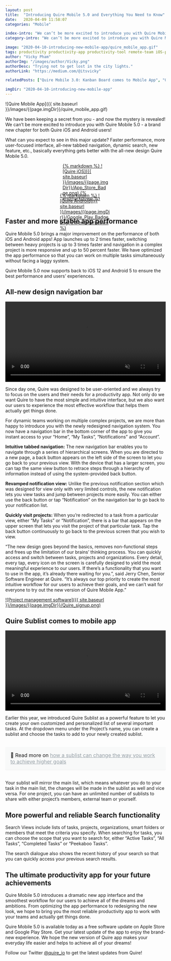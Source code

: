 ```yaml
---
layout: post
title:  "Introducing Quire Mobile 5.0 and Everything You Need to Know"
date:   2020-04-09 11:58:07
categories: "Mobile"

index-intro: "We can’t be more excited to introduce you with Quire Mobile 5.0 - a brand new chapter for both Quire iOS and Android users! Faster performance, more user-focused interface, all-new tabbed navigation, dynamic search, new feature Sublist, etc., basically everything gets better with the all-new design Quire Mobile 5.0."
category-intro: "We can’t be more excited to introduce you with Quire Mobile 5.0 - a brand new chapter for both Quire iOS and Android users!"

image: "2020-04-10-introducing-new-mobile-app/quire_mobile_app.gif"
tags: productivity productivity-app productivity-tool remote-team iOS-productivity-app Android-productivity-app social-distance working-remotely remote-teams task-management task-management-software project-management-software productivity-tips work-at-home work-from-home social-distancing
author: "Vicky Pham"
authorImg: "/images/author/Vicky.png"
authorDesc: "Trying not to get lost in the city lights."
authorLink: "https://medium.com/@itsvicky"

relatedPosts: ["Quire Mobile 3.0: Kanban Board comes to Mobile App", "Quire Sublist: Bridge the Gap between Team To Do Lists and Personal Productivity", "Introducing: New Navigation Bar and Filter"]

imgDir: "2020-04-10-introducing-new-mobile-app"
---
```


![Quire Mobile App]({{ site.baseurl }}/images/{{page.imgDir}}/quire_mobile_app.gif)

We have been keeping a secret from you - and now the mystery is revealed! We can’t be more excited to introduce you with Quire Mobile 5.0 - a brand new chapter for both Quire iOS and Android users! 

What can you expect to see in this major update? Faster performance, more user-focused interface, all-new tabbed navigation, dynamic search, new feature, etc., basically everything gets better with the all-new design Quire Mobile 5.0. 

<div style="max-width: 144px; max-height: 48px; margin: 0 auto; margin-bottom: 45px">
<a href="https://geo.itunes.apple.com/us/app/quire-task-manager-for-teams/id1095193897?mt=8" target="_blank">{% markdown %}
![Quire iOS]({{ site.baseurl }}/images/{{page.imgDir}}/App_Store_Badge.png)
{% endmarkdown %}</a>
</div>
<div style="max-width: 161px; max-height: 48px; margin: 0 auto; margin-bottom: 24px">
<a href="https://play.google.com/store/apps/details?id=io.quire.app" target="_blank">{% markdown %}
![Quire Android]({{ site.baseurl }}/images/{{page.imgDir}}/Google_Play_Badge.png)
{% endmarkdown %}</a>
</div> 


## Faster and more stable app performance 

Quire Mobile 5.0 brings a major improvement on the performance of both iOS and Android apps! App launches up to 2 times faster, switching between heavy projects is up to 3 times faster and navigation in a complex project is more responsive and up to 50 percent faster. We have optimized the app performance so that you can work on multiple tasks simultaneously without facing a laggy system.

Quire Mobile 5.0 now supports back to iOS 12 and Android 5 to ensure the best performance and users’ experiences. 

## All-new design navigation bar 

<video muted="" loop="" autoplay="" playsinline style="max-height: 599px; margin: 0 auto; width: 100%;" >
  <source src="{{ site.baseurl }}/images/{{page.imgDir}}/Quire_mobile_app_navigation.mp4" type="video/mp4">
</video>

Since day one, Quire was designed to be user-oriented and we always try to focus on the users and their needs for a productivity app. Not only do we want Quire to have the most simple and intuitive interface, but we also want our users to experience the most effective workflow that helps them actually get things done.

For dynamic teams working on multiple complex projects, we are more than happy to introduce you with the newly redesigned navigation system. You now have a navigation bar in the bottom corner of the app to give you instant access to your “Home”, “My Tasks”, “Notifications” and “Account”. 

**Intuitive tabbed navigation:**  The new navigation bar enables you to navigate through a series of hierarchical screens. When you are directed to a new page, a back button appears on the left side of the screen to let you go back to your previous view. With the device that has a larger screen, you can tap the same view button to retrace steps through a hierarchy of information instead of using the system-provided back button. 

**Revamped notification view:** Unlike the previous notification section which was designed for view only with very limited controls, the new notification lets you view tasks and jump between projects more easily.  You can either use the back button or tap “Notification” on the navigation bar to go back to your notification list.

**Quickly visit projects:** When you’re redirected to a task from a particular view, either “My Tasks” or “Notification”, there is a bar that appears on the upper screen that lets you visit the project of that particular task. Tap the back button continuously to go back to the previous screen that you wish to view. 

“The new design goes beyond the basics, removes non-functional steps and frees up the limitation of our brains’ thinking process. You can quickly access and switch between tasks, projects and organizations. Every detail, every tap, every icon on the screen is carefully designed to yield the most meaningful experience to our users. If there’s a functionality that you want to use in the app, it’s already there waiting for you.”, said Jerry Chen, Senior Software Engineer at Quire. “It’s always our top priority to create the most intuitive workflow for our users to achieve their goals, and we can’t wait for everyone to try out the new version of Quire Mobile App.”

[![Project management software]({{ site.baseurl }}/images/{{page.imgDir}}/Quire_signup.png)](https://quire.io/signup)

## Quire Sublist comes to mobile app

<video muted="" loop="" autoplay="" playsinline style="max-height: 599px; margin: 0 auto; width: 100%;" >
  <source src="{{ site.baseurl }}/images/{{page.imgDir}}/Quire_sublist.mp4" type="video/mp4">
</video>

Earlier this year, we introduced Quire Sublist as a powerful feature to let you create your own customized and personalized list of several important tasks. At the dropdown menu under the Project’s name, you can create a sublist and choose the tasks to add to your newly created sublist. 

<div style="margin: 2em 0 !important; padding: 1em; font-size: 16px; background-color: #f8f9f9; border-radius: 4px; box-shadow: 0 1px 1px rgba(189, 193, 196, 0.25);">
🔖 Read more on <a href="https://quire.io/blog/p/Quire-sublist.html" style="color: #939da4;">how a sublist can change the way you work to achieve higher goals</a>
</div>

Your sublist will mirror the main list, which means whatever you do to your task in the main list, the changes will be made in the sublist as well and vice versa. For one project, you can have an unlimited number of sublists to share with either project’s members, external team or yourself. 

## More powerful and reliable Search functionality

Search Views include lists of tasks, projects, organizations, smart folders or members that meet the criteria you specify. When searching for tasks, you can choose the scope that you want to search for, either “Active Tasks”, “All Tasks”, “Completed Tasks” or “Peekaboo Tasks”. 

The search dialogue also shows the recent history of your search so that you can quickly access your previous search results. 

## The ultimate productivity app for your future achievements

Quire Mobile 5.0 introduces a dramatic new app interface and the smoothest workflow for our users to achieve all of the dreams and ambitions. From optimizing the app performance to redesigning the new look, we hope to bring you the most reliable productivity app to work with your teams and actually get things done. 

Quire Mobile 5.0 is available today as a free software update on Apple Store and Google Play Store. Get your latest update of the app to enjoy the brand-new experience. We hope the new version of Quire app makes your everyday life easier and helps to achieve all of your dreams!

Follow our Twitter [@quire_io](https://twitter.com/quire_io) to get the latest updates from Quire!


[jekyll]:      http://jekyllrb.com
[jekyll-gh]:   https://github.com/jekyll/jekyll
[jekyll-help]: https://github.com/jekyll/jekyll-help